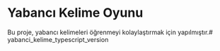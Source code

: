 # Yabancı Kelime Oyunu

Bu proje, yabancı kelimeleri öğrenmeyi kolaylaştırmak için yapılmıştır.# yabanci_kelime_typescript_version
